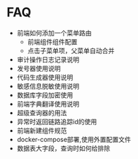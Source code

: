 # FAQ
- 前端如何添加一个菜单路由
    - 前端组件组件配置
    - 点击子菜单项，父菜单自动合并
- 审计操作日志记录说明
- 发号器使用说明
- 代码生成器使用说明
- 敏感信息脱敏使用说明
- 数据库字段加密使用
- 前端字典翻译使用说明
- 超级查询器的用法
- 异常时返回链路追踪id的使用
- 前端新建组件规范
- docker-compose部署,使用外置配置文件
- 数据表大字段，查询时如何给排除
